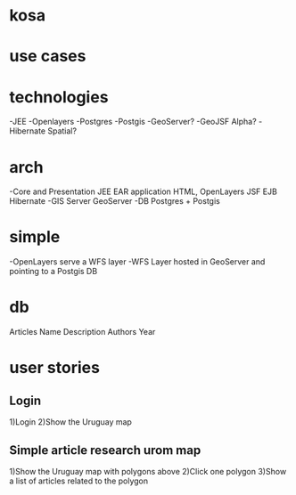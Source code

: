 kosa
====
use cases
=========

technologies
============
-JEE
-Openlayers
-Postgres
-Postgis
-GeoServer?
-GeoJSF Alpha?
-Hibernate Spatial?

arch
====
-Core and Presentation
    JEE EAR application
        HTML, OpenLayers
        JSF
        EJB
        Hibernate
-GIS Server
    GeoServer
-DB
    Postgres + Postgis

simple
======
-OpenLayers serve a WFS layer
-WFS Layer hosted in GeoServer and pointing to a Postgis DB

db
==
Articles
    Name
    Description
    Authors
    Year

user stories
============

Login
-----
1)Login
2)Show the Uruguay map

Simple article research urom map
--------------------------------
1)Show the Uruguay map with polygons above
2)Click one polygon
3)Show a list of articles related to the polygon
